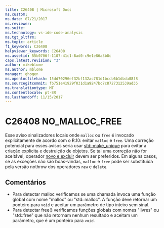 ```yaml
---
title: C26408 | Microsoft Docs
ms.custom: 
ms.date: 07/21/2017
ms.reviewer: 
ms.suite: 
ms.technology: vs-ide-code-analysis
ms.tgt_pltfrm: 
ms.topic: article
f1_keywords: C26408
helpviewer_keywords: C26408
ms.assetid: 55b0706f-1107-41c1-8ad0-c9e1e86a3b8c
caps.latest.revision: "3"
author: mikeblome
ms.author: mblome
manager: ghogen
ms.openlocfilehash: 15dd70296ef32bf132ac781d1bccb6b1dbda08f8
ms.sourcegitcommit: fb751e41929f031d1a9247bc7c8727312539ad35
ms.translationtype: MT
ms.contentlocale: pt-BR
ms.lasthandoff: 11/15/2017
---
```

# <a name="c26408-nomallocfree"></a>C26408 NO_MALLOC_FREE
Esse aviso sinalizadores locais onde `malloc` ou `free` é invocado explicitamente de acordo com o R.10: evitar `malloc` e `free`. Uma correção potencial para esses avisos seria usar [std::make_unique](/cpp/standard-library/memory-functions#make_unique) para evitar a criação explícita e destruição de objetos. Se tal uma correção não for aceitável, operador [novo e excluir](/cpp/cpp/new-and-delete-operators) devem ser preferidos. Em alguns casos, se as exceções não são boas-vindas, `malloc` e `free` pode ser substituída pela versão nothrow dos operadores `new` e `delete`.

## <a name="remarks"></a>Comentários
- Para detectar malloc verificamos se uma chamada invoca uma função global com nome "malloc" ou "std::malloc". A função deve retornar um ponteiro para `void` e aceitar um parâmetro de tipo inteiro sem sinal.
- Para detectar free() verificamos funções globais com nomes "livres" ou "std::free" que não retornam nenhum resultado e aceitam um parâmetro, que é um ponteiro para `void`.
